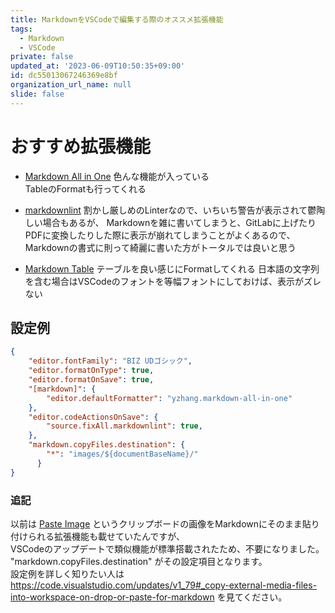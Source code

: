 ```yaml
---
title: MarkdownをVSCodeで編集する際のオススメ拡張機能
tags:
  - Markdown
  - VSCode
private: false
updated_at: '2023-06-09T10:50:35+09:00'
id: dc55013067246369e8bf
organization_url_name: null
slide: false
---
```

# おすすめ拡張機能

* [Markdown All in One](https://marketplace.visualstudio.com/items?itemName=yzhang.markdown-all-in-one)
    色んな機能が入っている  
    TableのFormatも行ってくれる

* [markdownlint](https://marketplace.visualstudio.com/items?itemName=DavidAnson.vscode-markdownlint)
    割かし厳しめのLinterなので、いちいち警告が表示されて鬱陶しい場合もあるが、
    Markdownを雑に書いてしまうと、GitLabに上げたりPDFに変換したりした際に表示が崩れてしまうことがよくあるので、
    Markdownの書式に則って綺麗に書いた方がトータルでは良いと思う

* [Markdown Table](https://marketplace.visualstudio.com/items?itemName=TakumiI.markdowntable)
    テーブルを良い感じにFormatしてくれる
    日本語の文字列を含む場合はVSCodeのフォントを等幅フォントにしておけば、表示がズレない

## 設定例

```.vscode/setting.json
{
    "editor.fontFamily": "BIZ UDゴシック",
    "editor.formatOnType": true,
    "editor.formatOnSave": true,
    "[markdown]": {
        "editor.defaultFormatter": "yzhang.markdown-all-in-one"
    },
    "editor.codeActionsOnSave": {
        "source.fixAll.markdownlint": true,
    },
    "markdown.copyFiles.destination": {
        "*": "images/${documentBaseName}/"
      }
}
```

### 追記

以前は [Paste Image](https://marketplace.visualstudio.com/items?itemName=mushan.vscode-paste-image) というクリップボードの画像をMarkdownにそのまま貼り付けられる拡張機能も載せていたんですが、  
VSCodeのアップデートで類似機能が標準搭載されたため、不要になりました。  
"markdown.copyFiles.destination" がその設定項目となります。  
設定例を詳しく知りたい人は  
https://code.visualstudio.com/updates/v1_79#_copy-external-media-files-into-workspace-on-drop-or-paste-for-markdown
を見てください。
